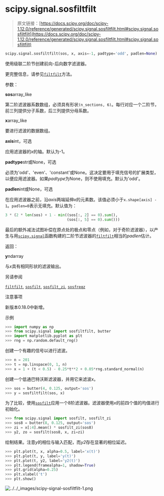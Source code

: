 # scipy.signal.sosfiltfilt

> 原文链接：[https://docs.scipy.org/doc/scipy-1.12.0/reference/generated/scipy.signal.sosfiltfilt.html#scipy.signal.sosfiltfilt](https://docs.scipy.org/doc/scipy-1.12.0/reference/generated/scipy.signal.sosfiltfilt.html#scipy.signal.sosfiltfilt)

```py
scipy.signal.sosfiltfilt(sos, x, axis=-1, padtype='odd', padlen=None)
```

使用级联二阶节创建前向-后向数字滤波器。

更完整信息，请参见[`filtfilt`](https://docs.scipy.org/doc/scipy-1.12.0/reference/generated/scipy.signal.filtfilt.html#scipy.signal.filtfilt "scipy.signal.filtfilt")方法。

参数：

**sos**array_like

第二阶滤波器系数数组，必须具有形状`(n_sections, 6)`。每行对应一个二阶节，前三列提供分子系数，后三列提供分母系数。

**x**array_like

要进行滤波的数据数组。

**axis**int，可选

应用滤波器的*x*的轴。默认为-1。

**padtype**str或None，可选

必须为'odd'、'even'、'constant'或None。这决定要用于填充信号的扩展类型，以便应用滤波器。如果*padtype*为None，则不使用填充。默认为'odd'。

**padlen**int或None，可选

在应用滤波器之前，沿*axis*两端延伸*x*的元素数。该值必须小于`x.shape[axis] - 1`。`padlen=0`表示无填充。默认值为：

```py
3 * (2 * len(sos) + 1 - min((sos[:, 2] == 0).sum(),
                            (sos[:, 5] == 0).sum())) 
```

最后的额外减法试图补偿在原点处的极点和零点（例如，对于奇阶滤波器），以产生与用[`scipy.signal`](../signal.html#module-scipy.signal "scipy.signal")函数构建的二阶节滤波器的[`filtfilt`](https://docs.scipy.org/doc/scipy-1.12.0/reference/generated/scipy.signal.filtfilt.html#scipy.signal.filtfilt "scipy.signal.filtfilt")相当的*padlen*估计。

返回：

**y**ndarray

与*x*具有相同形状的滤波输出。

另请参阅

[`filtfilt`](https://docs.scipy.org/doc/scipy-1.12.0/reference/generated/scipy.signal.filtfilt.html#scipy.signal.filtfilt "scipy.signal.filtfilt"), [`sosfilt`](https://docs.scipy.org/doc/scipy-1.12.0/reference/generated/scipy.signal.sosfilt.html#scipy.signal.sosfilt "scipy.signal.sosfilt"), [`sosfilt_zi`](https://docs.scipy.org/doc/scipy-1.12.0/reference/generated/scipy.signal.sosfilt_zi.html#scipy.signal.sosfilt_zi "scipy.signal.sosfilt_zi"), [`sosfreqz`](https://docs.scipy.org/doc/scipy-1.12.0/reference/generated/scipy.signal.sosfreqz.html#scipy.signal.sosfreqz "scipy.signal.sosfreqz")

注意事项

新版本0.18.0中新增。

示例

```py
>>> import numpy as np
>>> from scipy.signal import sosfiltfilt, butter
>>> import matplotlib.pyplot as plt
>>> rng = np.random.default_rng() 
```

创建一个有趣的信号以进行滤波。

```py
>>> n = 201
>>> t = np.linspace(0, 1, n)
>>> x = 1 + (t < 0.5) - 0.25*t**2 + 0.05*rng.standard_normal(n) 
```

创建一个低通巴特沃斯滤波器，并用它来滤波*x*。

```py
>>> sos = butter(4, 0.125, output='sos')
>>> y = sosfiltfilt(sos, x) 
```

为了比较，使用[`sosfilt`](https://docs.scipy.org/doc/scipy-1.12.0/reference/generated/scipy.signal.sosfilt.html#scipy.signal.sosfilt "scipy.signal.sosfilt")应用一个8阶滤波器。滤波器使用*x*的前四个值的均值进行初始化。

```py
>>> from scipy.signal import sosfilt, sosfilt_zi
>>> sos8 = butter(8, 0.125, output='sos')
>>> zi = x[:4].mean() * sosfilt_zi(sos8)
>>> y2, zo = sosfilt(sos8, x, zi=zi) 
```

绘制结果。注意*y*的相位与输入匹配，而*y2*存在显著的相位延迟。

```py
>>> plt.plot(t, x, alpha=0.5, label='x(t)')
>>> plt.plot(t, y, label='y(t)')
>>> plt.plot(t, y2, label='y2(t)')
>>> plt.legend(framealpha=1, shadow=True)
>>> plt.grid(alpha=0.25)
>>> plt.xlabel('t')
>>> plt.show() 
```

![../../_images/scipy-signal-sosfiltfilt-1.png](../Images/5ea019c7fd6a5962818615851b7a6461.png)
